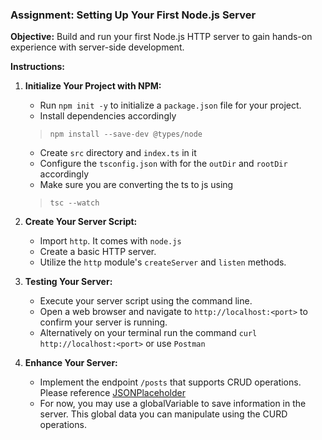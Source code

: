 ### Assignment: Setting Up Your First Node.js Server

**Objective:** Build and run your first Node.js HTTP server to gain hands-on experience with server-side development.

**Instructions:**

1. **Initialize Your Project with NPM:**

   - Run `npm init -y` to initialize a `package.json` file for your project.
   - Install dependencies accordingly
   > `npm install --save-dev @types/node`
   - Create `src` directory and `index.ts` in it
   - Configure the `tsconfig.json` with for the `outDir` and `rootDir` accordingly
   - Make sure you are converting the ts to js using 
   > `tsc --watch`

2. **Create Your Server Script:**

   - Import `http`. It comes with `node.js`
   - Create a basic HTTP server.
   - Utilize the `http` module's `createServer` and `listen` methods.

3. **Testing Your Server:**

   - Execute your server script using the command line.
   - Open a web browser and navigate to `http://localhost:<port>` to confirm your server is running.
   - Alternatively on your terminal run the command `curl http://localhost:<port>` or use `Postman`

4. **Enhance Your Server:**

   - Implement the endpoint `/posts` that supports CRUD operations. Please reference [JSONPlaceholder](https://jsonplaceholder.typicode.com/#:~:text=the%20full%20list.-,Routes,-All%20HTTP%20methods)
   - For now, you may use a globalVariable to save information in the server. This global data you can manipulate using the CURD operations. 


